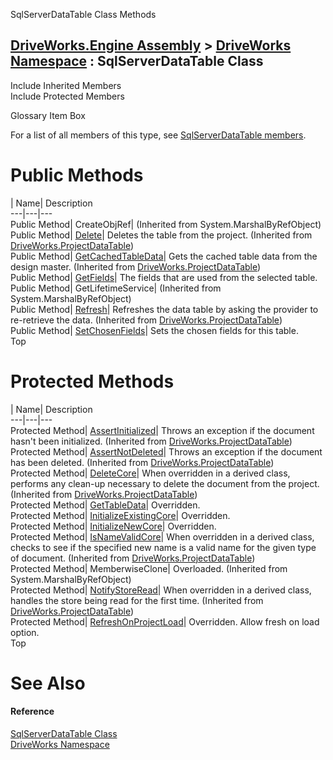SqlServerDataTable Class Methods   
  
[DriveWorks.Engine Assembly](topic2156.md) > [DriveWorks Namespace](topic2159.md) : SqlServerDataTable Class  
---  
  
Include Inherited Members    
Include Protected Members    


Glossary Item Box

For a list of all members of this type, see [SqlServerDataTable members](topic5397.md).

# Public Methods

| Name| Description  
---|---|---  
Public Method| CreateObjRef|  (Inherited from System.MarshalByRefObject)  
Public Method| [Delete](topic4290.md)| Deletes the table from the project. (Inherited from [DriveWorks.ProjectDataTable](topic4282.md))  
Public Method| [GetCachedTableData](topic4292.md)| Gets the cached table data from the design master. (Inherited from [DriveWorks.ProjectDataTable](topic4282.md))  
Public Method| [GetFields](topic5402.md)| The fields that are used from the selected table.   
Public Method| GetLifetimeService|  (Inherited from System.MarshalByRefObject)  
Public Method| [Refresh](topic4300.md)| Refreshes the data table by asking the provider to re-retrieve the data. (Inherited from [DriveWorks.ProjectDataTable](topic4282.md))  
Public Method| [SetChosenFields](topic5407.md)| Sets the chosen fields for this table.   
Top

# Protected Methods

| Name| Description  
---|---|---  
Protected Method| [AssertInitialized](topic4288.md)| Throws an exception if the document hasn't been initialized. (Inherited from [DriveWorks.ProjectDataTable](topic4282.md))  
Protected Method| [AssertNotDeleted](topic4289.md)| Throws an exception if the document has been deleted. (Inherited from [DriveWorks.ProjectDataTable](topic4282.md))  
Protected Method| [DeleteCore](topic4291.md)| When overridden in a derived class, performs any clean-up necessary to delete the document from the project. (Inherited from [DriveWorks.ProjectDataTable](topic4282.md))  
Protected Method| [GetTableData](topic5403.md)| Overridden.   
Protected Method| [InitializeExistingCore](topic5404.md)| Overridden.   
Protected Method| [InitializeNewCore](topic5405.md)| Overridden.   
Protected Method| [IsNameValidCore](topic4298.md)| When overridden in a derived class, checks to see if the specified new name is a valid name for the given type of document. (Inherited from [DriveWorks.ProjectDataTable](topic4282.md))  
Protected Method| MemberwiseClone| Overloaded. (Inherited from System.MarshalByRefObject)  
Protected Method| [NotifyStoreRead](topic4299.md)| When overridden in a derived class, handles the store being read for the first time. (Inherited from [DriveWorks.ProjectDataTable](topic4282.md))  
Protected Method| [RefreshOnProjectLoad](topic5406.md)| Overridden. Allow fresh on load option.   
Top

# See Also

#### Reference

[SqlServerDataTable Class](topic5396.md)   
[DriveWorks Namespace](topic2159.md)


